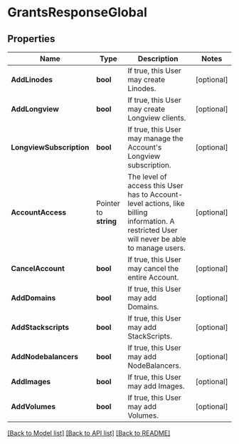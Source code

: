 # GrantsResponseGlobal

## Properties

Name | Type | Description | Notes
------------ | ------------- | ------------- | -------------
**AddLinodes** | **bool** | If true, this User may create Linodes. | [optional] 
**AddLongview** | **bool** | If true, this User may create Longview clients. | [optional] 
**LongviewSubscription** | **bool** | If true, this User may manage the Account&#39;s Longview subscription. | [optional] 
**AccountAccess** | Pointer to **string** | The level of access this User has to Account-level actions, like billing information. A restricted User will never be able to manage users.  | [optional] 
**CancelAccount** | **bool** | If true, this User may cancel the entire Account. | [optional] 
**AddDomains** | **bool** | If true, this User may add Domains. | [optional] 
**AddStackscripts** | **bool** | If true, this User may add StackScripts. | [optional] 
**AddNodebalancers** | **bool** | If true, this User may add NodeBalancers. | [optional] 
**AddImages** | **bool** | If true, this User may add Images. | [optional] 
**AddVolumes** | **bool** | If true, this User may add Volumes. | [optional] 

[[Back to Model list]](../README.md#documentation-for-models) [[Back to API list]](../README.md#documentation-for-api-endpoints) [[Back to README]](../README.md)


